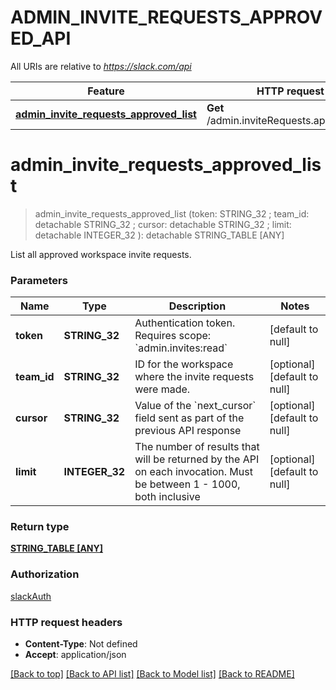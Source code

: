 # ADMIN_INVITE_REQUESTS_APPROVED_API

All URIs are relative to *https://slack.com/api*

Feature | HTTP request | Description
------------- | ------------- | -------------
[**admin_invite_requests_approved_list**](ADMIN_INVITE_REQUESTS_APPROVED_API.md#admin_invite_requests_approved_list) | **Get** /admin.inviteRequests.approved.list | 


# **admin_invite_requests_approved_list**
> admin_invite_requests_approved_list (token: STRING_32 ; team_id:  detachable STRING_32 ; cursor:  detachable STRING_32 ; limit:  detachable INTEGER_32 ): detachable STRING_TABLE [ANY]
	



List all approved workspace invite requests.


### Parameters

Name | Type | Description  | Notes
------------- | ------------- | ------------- | -------------
 **token** | **STRING_32**| Authentication token. Requires scope: &#x60;admin.invites:read&#x60; | [default to null]
 **team_id** | **STRING_32**| ID for the workspace where the invite requests were made. | [optional] [default to null]
 **cursor** | **STRING_32**| Value of the &#x60;next_cursor&#x60; field sent as part of the previous API response | [optional] [default to null]
 **limit** | **INTEGER_32**| The number of results that will be returned by the API on each invocation. Must be between 1 - 1000, both inclusive | [optional] [default to null]

### Return type

[**STRING_TABLE [ANY]**](ANY.md)

### Authorization

[slackAuth](../README.md#slackAuth)

### HTTP request headers

 - **Content-Type**: Not defined
 - **Accept**: application/json

[[Back to top]](#) [[Back to API list]](../README.md#documentation-for-api-endpoints) [[Back to Model list]](../README.md#documentation-for-models) [[Back to README]](../README.md)

